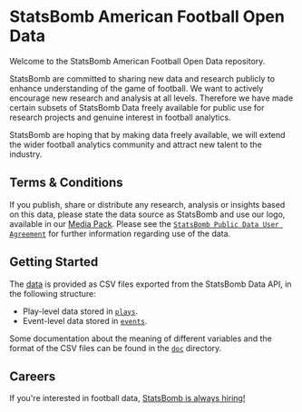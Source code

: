 # StatsBomb American Football Open Data

Welcome to the StatsBomb American Football Open Data repository.

StatsBomb are committed to sharing new data and research publicly to enhance understanding of the game of football. We want to actively encourage new research and analysis at all levels. Therefore we have made certain subsets of StatsBomb Data freely available for public use for research projects and genuine interest in football analytics.

StatsBomb are hoping that by making data freely available, we will extend the wider football analytics community and attract new talent to the industry.

## Terms & Conditions

If you publish, share or distribute any research, analysis or insights based on this data, please state the data source as StatsBomb and use our logo, available in our [Media Pack](https://statsbomb.com/media-pack/). Please see the [`StatsBomb Public Data User Agreement`](./LICENSE.pdf) for further information regarding use of the data.

## Getting Started

The [data](./data/) is provided as CSV files exported from the StatsBomb Data API, in the following structure:

* Play-level data stored in [`plays`](./data/plays/).
* Event-level data stored in [`events`](./data/events/).

Some documentation about the meaning of different variables and the format of the CSV files can be found in the [`doc`](./doc) directory.

## Careers

If you're interested in football data, [StatsBomb is always hiring!](https://statsbomb.bamboohr.com/jobs/)

